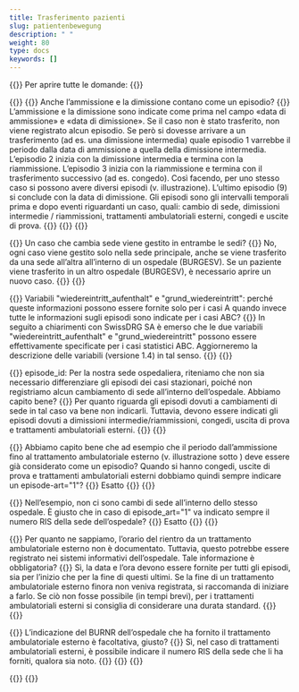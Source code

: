 ```yaml
---
title: Trasferimento pazienti 
slug: patientenbewegung
description: " "
weight: 80
type: docs
keywords: []
---
```


{{<faqBlock>}}
Per aprire tutte le domande: {{<collapsibleGroupCommand groupId="patientenbewegung">}}

{{<numberedList>}}
{{<listItem>}}
Anche l’ammissione e la dimissione contano come un episodio?
{{<collapsibleBlock groupId="patientenbewegung">}}
L’ammissione e la dimissione sono indicate come prima nel campo «data di ammissione» e «data di dimissione». Se il caso non è stato trasferito, non viene registrato alcun episodio. Se però si dovesse arrivare a un trasferimento (ad es. una dimissione intermedia) quale episodio 1 varrebbe il periodo dalla data di ammissione a quella della dimissione intermedia. L’episodio 2 inizia con la dimissione intermedia e termina con la riammissione. L’episodio 3 inizia con la riammissione e termina con il trasferimento successivo (ad es. congedo). Così facendo, per uno stesso caso si possono avere diversi episodi (v. illustrazione). L’ultimo episodio (9) si conclude con la data di dimissione. Gli episodi sono gli intervalli temporali prima e dopo eventi riguardanti un caso, quali: cambio di sede, dimissioni intermedie / riammissioni, trattamenti ambulatoriali esterni, congedi e uscite di prova.
{{<insertImage image="Image3_it.jpg" class="edge max-w-90">}}
{{</collapsibleBlock>}}
{{</listItem>}}

{{<listItem>}}
Un caso che cambia sede viene gestito in entrambe le sedi?
{{<collapsibleBlock groupId="patientenbewegung">}}
No, ogni caso viene gestito solo nella sede principale, anche se viene trasferito da una sede all’altra all’interno di un ospedale (BURGESV). Se un paziente viene trasferito in un altro ospedale (BURGESV), è necessario aprire un nuovo caso. 
{{</collapsibleBlock>}}
{{</listItem>}}

{{<listItem>}}
Variabili "wiedereintritt_aufenthalt" e "grund_wiedereintritt": perché queste informazioni possono essere fornite solo per i casi A quando invece tutte le informazioni sugli episodi sono indicate per i casi ABC?
{{<collapsibleBlock groupId="patientenbewegung">}}
In seguito a chiarimenti con SwissDRG SA è emerso che le due variabili "wiedereintritt_aufenthalt" e "grund_wiedereintritt" possono essere effettivamente specificate per i casi statistici ABC. Aggiorneremo la descrizione delle variabili (versione 1.4) in tal senso.
{{</collapsibleBlock>}}
{{</listItem>}}

{{<listItem>}}
episode_id: Per la nostra sede ospedaliera, riteniamo che non sia necessario differenziare gli episodi dei casi stazionari, poiché non registriamo alcun cambiamento di sede all’interno dell’ospedale. Abbiamo capito bene?
{{<collapsibleBlock groupId="patientenbewegung">}}
Per quanto riguarda gli episodi dovuti a cambiamenti di sede in tal caso va bene non indicarli. Tuttavia, devono essere indicati gli episodi dovuti a dimissioni intermedie/riammissioni, congedi, uscita di prova  e trattamenti ambulatoriali esterni.
{{</collapsibleBlock>}}
{{</listItem>}}

{{<listItem>}}
Abbiamo capito bene che ad esempio che il periodo dall’ammissione fino al trattamento ambulatoriale esterno (v. illustrazione sotto ) deve essere già considerato come un episodio? Quando si hanno congedi, uscite di prova e trattamenti ambulatoriali esterni dobbiamo quindi sempre indicare un episode-art="1"?
{{<collapsibleBlock groupId="patientenbewegung">}}
Esatto
{{</collapsibleBlock>}}
{{</listItem>}}

{{<listItem>}}
Nell’esempio, non ci sono cambi di sede all’interno dello stesso ospedale. È giusto che in caso di episode_art="1" va indicato sempre il numero RIS della sede dell’ospedale?
{{<collapsibleBlock groupId="patientenbewegung">}}
Esatto
{{</collapsibleBlock>}}
{{</listItem>}}

{{<listItem>}}
Per quanto ne sappiamo, l’orario del rientro da un trattamento ambulatoriale esterno non è documentato. Tuttavia, questo potrebbe essere registrato nei sistemi informativi dell’ospedale. Tale informazione è obbligatoria?
{{<collapsibleBlock groupId="patientenbewegung">}}
Sì, la data e l’ora devono essere fornite per tutti gli episodi, sia per l’inizio che per la fine di questi ultimi. Se la fine di un trattamento ambulatoriale esterno finora non veniva registrata, si raccomanda di iniziare a farlo. Se ciò non fosse possibile (in tempi brevi), per i trattamenti ambulatoriali esterni si consiglia di considerare una durata standard.
{{</collapsibleBlock>}}
{{</listItem>}}

{{<listItem>}}
L’indicazione del BURNR dell’ospedale che ha fornito il trattamento ambulatoriale esterno è facoltativa, giusto? 
{{<collapsibleBlock groupId="patientenbewegung">}}
Sì, nel caso di trattamenti ambulatoriali esterni, è possibile indicare il numero RIS della sede che li ha forniti, qualora sia noto.
{{<insertImage image="Image4.jpg" class="edge max-w-90">}}
{{</collapsibleBlock>}}
{{</listItem>}}
<!-- A traduire:new FAQ
{{<listItem>}}
Variable "wiedereintritt_aufenthalt" : nous ne savons pas encore très bien ce qui doit être exporté dans la variable wiedereintritt_aufenthalt pour le type d'épisode_1 (donc lorsque le patient est présent à l'hôpital).
{{<collapsibleBlock groupId="patientenbewegung">}}
wiedereintritt_aufenthalt n'est rempli que pour episode_art=2, pour tous les autres episode_types, cette variable n'est pas saisie.
{{</collapsibleBlock>}}
{{</listItem>}}
-->
{{</numberedList>}}
{{</faqBlock>}}